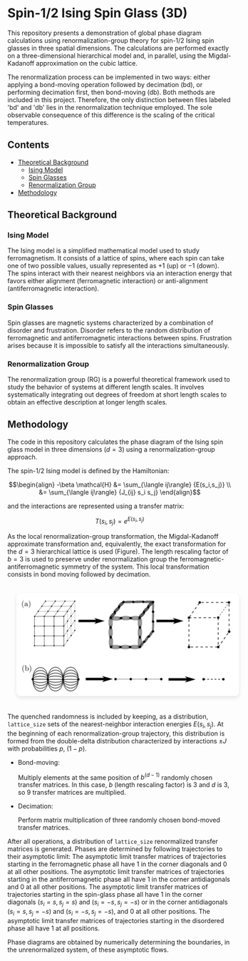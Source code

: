 # Spin-1/2 Ising Spin Glass (3D)

This repository presents a demonstration of global phase diagram calculations using renormalization-group theory for spin-1/2 Ising spin glasses in three spatial dimensions. The calculations are performed exactly on a three-dimensional hierarchical model and, in parallel, using the Migdal-Kadanoff approximation on the cubic lattice.

The renormalization process can be implemented in two ways: either applying a bond-moving operation followed by decimation (bd), or performing decimation first, then bond-moving (db). Both methods are included in this project. Therefore, the only distinction between files labeled 'bd' and 'db' lies in the renormalization technique employed. The sole observable consequence of this difference is the scaling of the critical temperatures.

## Contents

- [Theoretical Background](#theoretical-background)
    - [Ising Model](#ising-model)
    - [Spin Glasses](#spin-glasses)
    - [Renormalization Group](#renormalization-group)
- [Methodology](#methodology)

## Theoretical Background

### Ising Model

The Ising model is a simplified mathematical model used to study ferromagnetism. It consists of a lattice of spins, where each spin can take one of two possible values, usually represented as $+1$ (up) or $-1$ (down). The spins interact with their nearest neighbors via an interaction energy that favors either alignment (ferromagnetic interaction) or anti-alignment (antiferromagnetic interaction). 

### Spin Glasses

Spin glasses are magnetic systems characterized by a combination of disorder and frustration. Disorder refers to the random distribution of ferromagnetic and antiferromagnetic interactions between spins. Frustration arises because it is impossible to satisfy all the interactions simultaneously. 

### Renormalization Group

The renormalization group (RG) is a powerful theoretical framework used to study the behavior of systems at different length scales. It involves systematically integrating out degrees of freedom at short length scales to obtain an effective description at longer length scales. 

## Methodology

The code in this repository calculates the phase diagram of the Ising spin glass model in three dimensions ($d=3$) using a renormalization-group approach.

The spin-1/2 Ising model is defined by the Hamiltonian:

$$\begin{align}
-\beta \mathcal{H} &= \sum_{\langle ij\rangle} {E(s_i,s_j)}  \\
&= \sum_{\langle ij\rangle} {J_{ij} s_i s_j}
\end{align}$$

and the interactions are represented using a transfer matrix:

$$T(s_i,s_j) = e^{E(s_i,s_j)}$$

As the local renormalization-group transformation, the Migdal-Kadanoff approximate transformation and, equivalently, the exact transformation for the $d=3$ hierarchical lattice is used (Figure). The length rescaling factor of $b=3$ is used to preserve under renormalization group the ferromagnetic-antiferromagnetic symmetry of the system. This local transformation consists in bond moving followed by decimation.

<div align="center">
  <img
    src="./images/renormalization.png"
    alt="Renormalization Procedure"
    width="500"
    title="Figure: (a) RG transformation for the
length-rescaling factor of b=3. In this intuitive approximation, bond moving is followed by decimation. (b) Exact RG transformation of the d = 3, b = 3 hierarchical lattice for which the Migdal-Kadanoff RG recursion relations are exact. The construction of a hierarchical lattice proceeds in the opposite direction of its RG solution."
    style="border-radius: 10px; margin: 20px; box-shadow: 0 4px 8px rgba(0,0,0,0.1);"
  >
</div>

The quenched randomness is included by keeping, as a distribution, `lattice_size` sets of the nearest-neighbor interaction energies $E(s_i,s_j)$. At the beginning of each renormalization-group trajectory, this distribution is formed from the double-delta distribution characterized by interactions $\pm J$ with probabilities $p$, $(1−p)$. 

- Bond-moving:

    Multiply elements at the same position of $b^{(d-1)}$ randomly chosen transfer matrices. In this case, $b$ (length rescaling factor) is $3$ and $d$ is $3$, so $9$ transfer matrices are multiplied.

- Decimation:

    Perform matrix multiplication of three randomly chosen bond-moved transfer matrices.


After all operations, a distribution of `lattice_size` renormalized transfer matrices is generated. Phases are determined by following trajectories to their asymptotic limit: The asymptotic limit transfer matrices of trajectories starting in the ferromagnetic phase all have $1$ in the corner diagonals and $0$ at all other positions. The asymptotic limit transfer matrices of trajectories starting in the antiferromagnetic phase all have $1$ in the corner antidiagonals and $0$ at all other positions. The asymptotic limit transfer matrices of trajectories starting in the spin-glass phase all have $1$ in the corner diagonals $(s_i=s, s_j=s)$ and $(s_i=-s, s_j=-s)$ or in the corner antidiagonals $(s_i=s, s_j=-s)$ and $(s_i=-s, s_j=-s)$, and $0$ at all other positions. The asymptotic limit transfer matrices of trajectories starting in the disordered phase all have $1$ at all positions.

Phase diagrams are obtained by numerically determining the boundaries, in the unrenormalized system, of these asymptotic flows.

